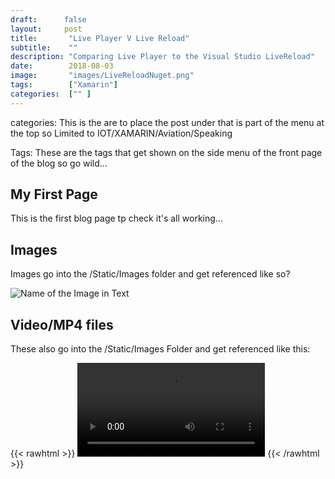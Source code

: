 ```yaml
---
draft:      false
layout:     post
title:       "Live Player V Live Reload"
subtitle:    ""
description: "Comparing Live Player to the Visual Studio LiveReload"
date:        2018-08-03
image:       "images/LiveReloadNuget.png"
tags:        ["Xamarin"]
categories:  ["" ]
---
```


categories: This is the are to place the post under that is part of the menu at the top so Limited to IOT/XAMARIN/Aviation/Speaking

Tags: These are the tags that get shown on the side menu of the front page of the blog so go wild...

## My First Page

This is the first blog page tp check it's all working...

## Images

Images go into the /Static/Images folder and get referenced like so?

![Name of the Image in Text](/images/imageFileName.png)

## Video/MP4 files

These also go into the /Static/Images Folder and get referenced like this:

{{< rawhtml >}}
    <video src="/images/MakingACuppa.mp4" controls> </video>
{{< /rawhtml >}}

